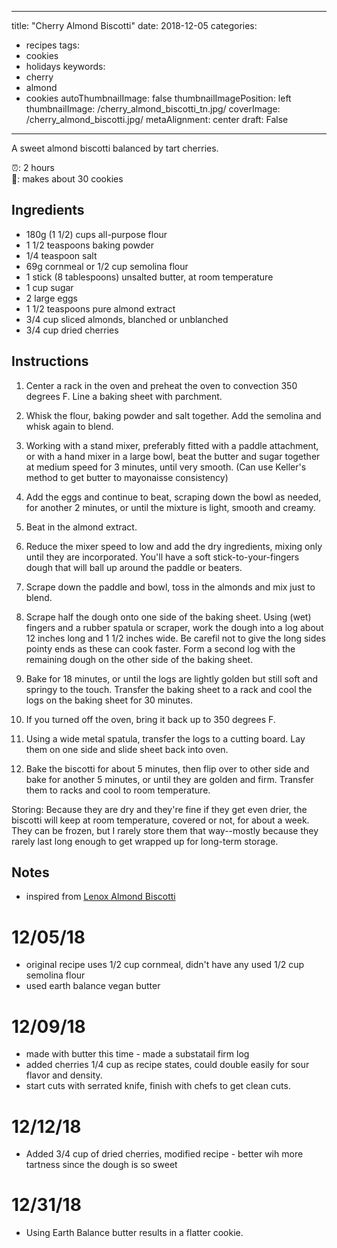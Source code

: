  ---
title: "Cherry Almond Biscotti"
date: 2018-12-05
categories:
- recipes
tags:
- cookies
- holidays
keywords:
- cherry
- almond
- cookies
autoThumbnailImage: false
thumbnailImagePosition: left
thumbnailImage: /cherry_almond_biscotti_tn.jpg/
coverImage: /cherry_almond_biscotti.jpg/
metaAlignment: center
draft: False
---
A sweet almond biscotti balanced by tart cherries. 

<!--more-->


:alarm_clock:: 2 hours <br>
:cookie:: makes about 30 cookies


## Ingredients
* 180g (1 1/2) cups all-purpose flour 
* 1 1/2 teaspoons baking powder 
* 1/4 teaspoon salt 
* 69g cornmeal or 1/2 cup semolina flour
* 1 stick (8 tablespoons) unsalted butter, at room temperature 
* 1 cup sugar 
* 2 large eggs 
* 1 1/2 teaspoons pure almond extract 
* 3/4 cup sliced almonds, blanched or unblanched
* 3/4 cup dried cherries


## Instructions

1. Center a rack in the oven and preheat the oven to convection 350 degrees F. Line a baking sheet with parchment.

2. Whisk the flour, baking powder and salt together. Add the semolina and whisk again to blend.

3. Working with a stand mixer, preferably fitted with a paddle attachment, or with a hand mixer in a large bowl, beat the butter and sugar together at medium speed for 3 minutes, until very smooth. (Can use Keller's method to get butter to mayonaisse consistency)

4. Add the eggs and continue to beat, scraping down the bowl as needed, for another 2 minutes, or until the mixture is light, smooth and creamy. 

5. Beat in the almond extract. 

6. Reduce the mixer speed to low and add the dry ingredients, mixing only until they are incorporated. You'll have a soft stick-to-your-fingers dough that will ball up around the paddle or beaters. 

7. Scrape down the paddle and bowl, toss in the almonds and mix just to blend.

8. Scrape half the dough onto one side of the baking sheet. Using (wet) fingers and a rubber spatula or scraper, work the dough into a log about 12 inches long and 1 1/2 inches wide. Be carefil not to give the long sides pointy ends as these can cook faster. Form a second log with the remaining dough on the other side of the baking sheet.

9. Bake for 18 minutes, or until the logs are lightly golden but still soft and springy to the touch. Transfer the baking sheet to a rack and cool the logs on the baking sheet for 30 minutes.

10. If you turned off the oven, bring it back up to 350 degrees F.

11. Using a wide metal spatula, transfer the logs to a cutting board. Lay them on one side and slide sheet back into oven.

12. Bake the biscotti for about 5 minutes, then flip over to other side and bake for another 5 minutes, or until they are golden and firm. Transfer them to racks and cool to room temperature.

Storing: Because they are dry and they're fine if they get even drier, the biscotti will keep at room temperature, covered or not, for about a week. They can be frozen, but I rarely store them that way--mostly because they rarely last long enough to get wrapped up for long-term storage.


## Notes 

* inspired from [Lenox Almond Biscotti](https://www.splendidtable.org/recipes/lenox-almond-biscotti)

# 12/05/18

* original recipe uses 1/2 cup cornmeal, didn't have any used 1/2 cup semolina flour
* used earth balance vegan butter

# 12/09/18
* made with butter this time - made a substatail firm log
* added cherries 1/4 cup as recipe states, could double easily for sour flavor and density.
* start cuts with serrated knife, finish with chefs to get clean cuts.

# 12/12/18
* Added 3/4 cup of dried cherries, modified recipe - better wih more tartness since the dough is so sweet

# 12/31/18
* Using Earth Balance butter results in a flatter cookie.